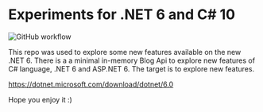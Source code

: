 # Experiments for .NET 6 and C# 10

![GitHub workflow](https://github.com/felipeoriani/DotNet6CSharp10/actions/workflows/dotnet.yml/badge.svg)

This repo was used to explore some new features available on the new .NET 6. There is a a minimal in-memory Blog Api to explore new features of C# language, .NET 6 and ASP.NET 6. The target is to explore new features.

https://dotnet.microsoft.com/download/dotnet/6.0

 Hope you enjoy it :)
